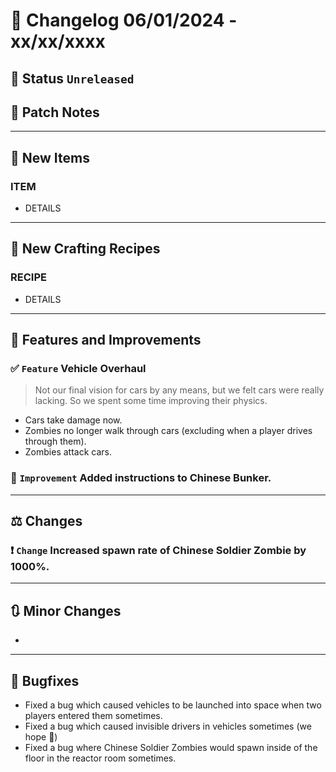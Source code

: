 # :bookmark_tabs:  Changelog 06/01/2024 - xx/xx/xxxx

## :red_circle: Status `Unreleased`
<!-- ## :green_circle: Status `Released` -->

## :speech_balloon: Patch Notes

________

## :gun: New Items

### ITEM
- DETAILS

________

## :thread: New Crafting Recipes

### RECIPE
- DETAILS

________

## :loudspeaker: Features and Improvements


### :white_check_mark: `Feature` Vehicle Overhaul
> Not our final vision for cars by any means, but we felt cars were really lacking. So we spent some time improving their physics.
- Cars take damage now.
- Zombies no longer walk through cars (excluding when a player drives through them).
- Zombies attack cars.

### :arrow_up_small: `Improvement` Added instructions to Chinese Bunker.

________

## :balance_scale: Changes

### :exclamation: `Change` Increased spawn rate of Chinese Soldier Zombie by 1000%.

________

## :arrows_clockwise: Minor Changes
-

________

## :bug: Bugfixes
- Fixed a bug which caused vehicles to be launched into space when two players entered them sometimes.
- Fixed a bug which caused invisible drivers in vehicles sometimes (we hope 🤞)
- Fixed a bug where Chinese Soldier Zombies would spawn inside of the floor in the reactor room sometimes.
